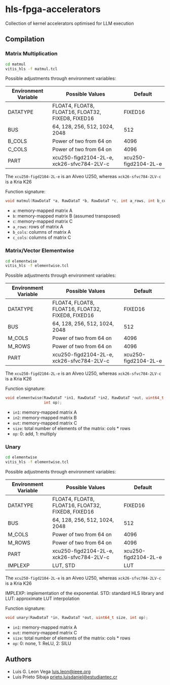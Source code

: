 # hls-fpga-accelerators

Collection of kernel accelerators optimised for LLM execution

## Compilation

### Matrix Multiplication

```bash
cd matmul
vitis_hls -f matmul.tcl
```

Possible adjustments through environment variables:

| Environment Variable | Possible Values | Default |
|----------------------|-----------------|---------|
| DATATYPE             | FLOAT4, FLOAT8, FLOAT16, FLOAT32, FIXED8, FIXED16 | FIXED16 |
| BUS             | 64, 128, 256, 512, 1024, 2048 | 512 |
| B_COLS             | Power of two from 64 on | 4096 |
| C_COLS             | Power of two from 64 on | 4096 |
| PART               | xcu250-figd2104-2L-e, xck26-sfvc784-2LV-c | xcu250-figd2104-2L-e |

The `xcu250-figd2104-2L-e` is an Alveo U250, whereas `xck26-sfvc784-2LV-c` is a Kria K26

Function signature:

```c
void matmul(RawDataT *a, RawDataT *b, RawDataT *c, int a_rows, int b_cols, int c_cols)
```

* `a`: memory-mapped matrix A
* `b`: memory-mapped matrix B (assumed transposed)
* `c`: memory-mapped matrix C
* `a_rows`: rows of matrix A
* `b_cols`: columns of matrix A
* `c_cols`: columns of matrix C

### Matrix/Vector Elementwise

```bash
cd elementwise
vitis_hls -f elementwise.tcl
```

Possible adjustments through environment variables:

| Environment Variable | Possible Values | Default |
|----------------------|-----------------|---------|
| DATATYPE             | FLOAT4, FLOAT8, FLOAT16, FLOAT32, FIXED8, FIXED16 | FIXED16 |
| BUS             | 64, 128, 256, 512, 1024, 2048 | 512 |
| M_COLS             | Power of two from 64 on | 4096 |
| M_ROWS             | Power of two from 64 on | 4096 |
| PART               | xcu250-figd2104-2L-e, xck26-sfvc784-2LV-c | xcu250-figd2104-2L-e |

The `xcu250-figd2104-2L-e` is an Alveo U250, whereas `xck26-sfvc784-2LV-c` is a Kria K26

Function signature:

```c
void elementwise(RawDataT *in1, RawDataT *in2, RawDataT *out, uint64_t size,
                 int op);
```

* `in1`: memory-mapped matrix A
* `in2`: memory-mapped matrix B
* `out`: memory-mapped matrix C
* `size`: total number of elements of the matrix: cols * rows
* `op`: 0: add, 1: multiply

### Unary

```bash
cd elementwise
vitis_hls -f elementwise.tcl
```

Possible adjustments through environment variables:

| Environment Variable | Possible Values | Default |
|----------------------|-----------------|---------|
| DATATYPE             | FLOAT4, FLOAT8, FLOAT16, FLOAT32, FIXED8, FIXED16 | FIXED16 |
| BUS             | 64, 128, 256, 512, 1024, 2048 | 512 |
| M_COLS             | Power of two from 64 on | 4096 |
| M_ROWS             | Power of two from 64 on | 4096 |
| PART               | xcu250-figd2104-2L-e, xck26-sfvc784-2LV-c | xcu250-figd2104-2L-e |
| IMPLEXP               | LUT, STD | LUT |

The `xcu250-figd2104-2L-e` is an Alveo U250, whereas `xck26-sfvc784-2LV-c` is a Kria K26

IMPLEXP: implementation of the exponential. STD: standard HLS library and LUT: approximate LUT interpolation

Function signature:

```c
void unary(RawDataT *in, RawDataT *out, uint64_t size, int op);
```

* `in1`: memory-mapped matrix A
* `out`: memory-mapped matrix C
* `size`: total number of elements of the matrix: cols * rows
* `op`: 0: none, 1: ReLU, 2: SILU

## Authors

* Luis G. Leon Vega <luis.leon@ieee.org>
* Luis Prieto Sibaja <prieto.luisdaniel@estudiantec.cr>
